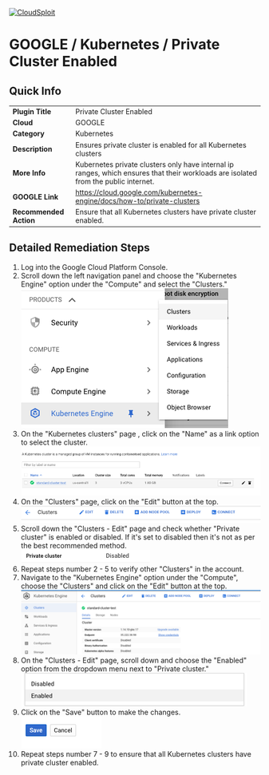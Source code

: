 [![CloudSploit](https://cloudsploit.com/img/logo-new-big-text-100.png "CloudSploit")](https://cloudsploit.com)

# GOOGLE / Kubernetes / Private Cluster Enabled

## Quick Info

| | |
|-|-|
| **Plugin Title** | Private Cluster Enabled |
| **Cloud** | GOOGLE |
| **Category** | Kubernetes |
| **Description** | Ensures private cluster is enabled for all Kubernetes clusters |
| **More Info** | Kubernetes private clusters only have internal ip ranges, which ensures that their workloads are isolated from the public internet. |
| **GOOGLE Link** | https://cloud.google.com/kubernetes-engine/docs/how-to/private-clusters |
| **Recommended Action** | Ensure that all Kubernetes clusters have private cluster enabled. |

## Detailed Remediation Steps
1. Log into the Google Cloud Platform Console.
2. Scroll down the left navigation panel and choose the "Kubernetes Engine" option under the "Compute" and select the "Clusters." </br> <img src="/resources/google/kubernetes/private-cluster-enabled/step2.png"/>
3. On the "Kubernetes clusters" page , click on the "Name" as a link option to select the cluster.</br> <img src="/resources/google/kubernetes/private-cluster-enabled/step3.png"/>
4. On the "Clusters" page, click on the "Edit" button at the top.</br> <img src="/resources/google/kubernetes/private-cluster-enabled/step4.png"/>
5. Scroll down the "Clusters - Edit" page and check whether "Private cluster" is enabled or disabled. If it's set to disabled then it's not as per the best recommended method. </br> <img src="/resources/google/kubernetes/private-cluster-enabled/step5.png"/>
6. Repeat steps number 2 - 5 to verify other "Clusters" in the account.</br>
7. Navigate to the "Kubernetes Engine" option under the "Compute", choose the "Clusters" and click on the "Edit" button at the top.</br> <img src="/resources/google/kubernetes/private-cluster-enabled/step7.png"/>
8. On the "Clusters - Edit" page, scroll down and choose the "Enabled" option from the dropdown menu next to "Private cluster."</br> <img src="/resources/google/kubernetes/private-cluster-enabled/step8.png"/>
9. Click on the "Save" button to make the changes.</br> <img src="/resources/google/kubernetes/private-cluster-enabled/step9.png"/>
10. Repeat steps number 7 - 9 to ensure that all Kubernetes clusters have private cluster enabled.</br>

